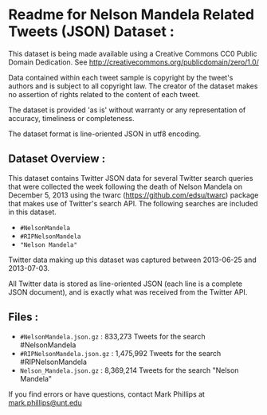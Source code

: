 Readme for Nelson Mandela Related Tweets (JSON) Dataset :
=============================================================

This dataset is being made available using a Creative Commons CC0
Public Domain Dedication. See http://creativecommons.org/publicdomain/zero/1.0/

Data contained within each tweet sample is copyright by the tweet's authors and
is subject to all copyright law. The creator of the dataset makes no assertion
of rights related to the content of each tweet.

The dataset is provided 'as is' without warranty or any representation of
accuracy, timeliness or completeness.

The dataset format is line-oriented JSON in utf8 encoding.


Dataset Overview :
------------------

This dataset contains Twitter JSON data for several Twitter search queries that
were collected the week following the death of Nelson Mandela on December 5, 2013 
using the twarc (https://github.com/edsu/twarc) package that makes use of Twitter's 
search API.  The following searches are included in this dataset.

* `#NelsonMandela`
* `#RIPNelsonMandela`
* `"Nelson Mandela"`

Twitter data making up this dataset was captured between 2013-06-25 and 2013-07-03. 

All Twitter data is stored as line-oriented JSON (each line is a complete JSON
document), and is exactly what was received from the Twitter API.


Files :
-------

* `#NelsonMandela.json.gz`       :    833,273 Tweets for the search #NelsonMandela
* `#RIPNelsonMandela.json.gz`    :  1,475,992 Tweets for the search #RIPNelsonMandela
* `Nelson_Mandela.json.gz`       :  8,369,214 Tweets for the search "Nelson Mandela"


If you find errors or have questions, contact Mark Phillips at
mark.phillips@unt.edu
